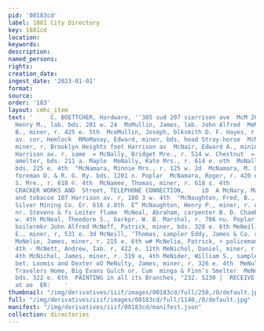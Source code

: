 ```yaml
---
pid: '00183cd'
label: 1881 City Directory
key: 1881cd
location: 
keywords: 
description: 
named_persons: 
rights: 
creation_date: 
ingest_date: '2023-01-01'
format: 
source: 
order: '183'
layout: cmhc_item
text: '     C. BOETTCHER, Hardware, ''305 sud 207 siarrison ave  McM 206 McN  MeMullin,
  Henry M., lab. bds. 201 w. 24  MoMullin, James, lab. John Alfred  MeMullin, John
  B., miner, r. 425 e. 5th  MceMullin, Joseph, blksmith D. F. Hayes, r. St. Louis
  av. cor, Hemlock  RMoManay, Edward, miner, bds, head Stray-horse  McMurray, Thomas,
  miner, r, Brooklyn Heights foot Harrison av  McNair, Edward A., mining broker 224
  Harrison av. r. same  = McNally, Bridget Mre., r. 514 w. Chestnut  = McNally, George,
  amelter, bds. 211 a. Maple  MoNally, Kate Mrs., r. 614 e. oth  MoNally, Miles, miner,
  bds. 225 e. 4th  "McNamara, Minnie Mrs., r. 125 w. 2d  McNamara, M. D., section
  foreman D. & R. G. Ry. bds. 1201 n. Poplar  McNamara, Roger, r. 420 e. 7th  3 McNamee,
  S. Mre., r. 618 ©. 4th  McNamee, Thomas, miner, r. 618 ¢. 4th        PADDOCK’S STEAM
  CRACKER WORKS AND  Street, TELEPHONE CONNECTION,     iO  A McNary, Mack IL, cigars
  and tobacoo 107 Harrison av. r, 180 3 w. 4th  "McNaughton, Fred, B., engineer Chrysolite
  Silver Mining Co. Er. 616 ¢.8th  E“ McNaughton, Henry P., miner, r. old Oro rd.
  nr. Stevens & fs Leiter flume  McNeal, Abraham, carpenter B. D. Chambers, r. 418
  w. 4th McNeal, Theodore S., barkpr. W. B. Marshal, r. 706 nu. Poplar MeNee, John,
  boilermkr John Alfred McNeff, Patrick, miner, bds. 328 e. 6th MeNeil, Alexander
  E., miner, r, 531 e. 3d McNeill, ‘Thomas, sampler Eddy, James & Co. r.309 w. Elm
  MoNelie, James, miner, r. 215 e. 6th w# McNelia, Patrick, + policeman, r. 404 e,
  4th - McNett, Andrew, Iab. r, 422 e. 11th MeNichol, Daniel, miner, r. rear 319 e.
  4th McNichol, James, miner, r. 319 e, 4th MeNider, William S., sampler, r. ns. $d
  bet. Loomis and Dexter oO MeNulty, James, miner, r. 326 e. 4th  MeNulty, Patrick,
  Travelers Home, Big Evans Gulch or. Cum  minga & Finn’s Smelter  MeNulty, P., fniner,
  bds. 322 e. 6th  PAINTING in all its Branches, "232. S230 |  RECEIVE PROMPT ATTENTION
  at ae  ER:    '
thumbnail: "/img/derivatives/iiif/images/00183cd/full/250,/0/default.jpg"
full: "/img/derivatives/iiif/images/00183cd/full/1140,/0/default.jpg"
manifest: "/img/derivatives/iiif/00183cd/manifest.json"
collection: directories
---
```

